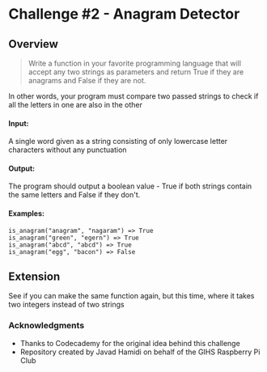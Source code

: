 # Challenge #2 - Anagram Detector

## Overview
> Write a function in your favorite programming language that will accept any two strings as parameters and return True if they are anagrams and False if they are not.

In other words, your program must compare two passed strings to check if all the letters in one are also in the other

#### Input:
A single word given as a string consisting of only lowercase letter characters without any punctuation

#### Output:
The program should output a boolean value - True if both strings contain the same letters and False if they don't.

#### Examples:
```
is_anagram("anagram", "nagaram") => True
is_anagram("green", "egern") => True
is_anagram("abcd", "abcd") => True
is_anagram("egg", "bacon") => False
```

## Extension
See if you can make the same function again, but this time, where it takes two integers instead of two strings

### Acknowledgments
* Thanks to Codecademy for the original idea behind this challenge
* Repository created by Javad Hamidi on behalf of the GIHS Raspberry Pi Club
